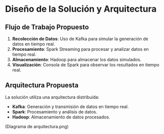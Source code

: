 # Diseño de la Solución y Arquitectura

## Flujo de Trabajo Propuesto
1. **Recolección de Datos**: Uso de Kafka para simular la generación de datos en tiempo real.
2. **Procesamiento**: Spark Streaming para procesar y analizar datos en tiempo real.
3. **Almacenamiento**: Hadoop para almacenar los datos simulados.
4. **Visualización**: Consola de Spark para observar los resultados en tiempo real.

## Arquitectura Propuesta
La solución utiliza una arquitectura distribuida:
- **Kafka**: Generación y transmisión de datos en tiempo real.
- **Spark**: Procesamiento y análisis de datos.
- **Hadoop**: Almacenamiento de datos procesados.

(Diagrama de arquitectura.png)
